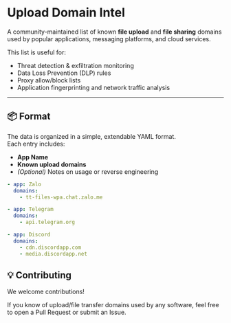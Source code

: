 # Upload Domain Intel

A community-maintained list of known **file upload** and **file sharing** domains used by popular applications, messaging platforms, and cloud services.

This list is useful for:

- Threat detection & exfiltration monitoring  
- Data Loss Prevention (DLP) rules  
- Proxy allow/block lists  
- Application fingerprinting and network traffic analysis  

---

## 📦 Format

The data is organized in a simple, extendable YAML format.  
Each entry includes:

- **App Name**  
- **Known upload domains**  
- *(Optional)* Notes on usage or reverse engineering

```yaml
- app: Zalo
  domains:
    - tt-files-wpa.chat.zalo.me

- app: Telegram
  domains:
    - api.telegram.org

- app: Discord
  domains:
    - cdn.discordapp.com
    - media.discordapp.net
```


## 💡 Contributing
We welcome contributions!

If you know of upload/file transfer domains used by any software, feel free to open a Pull Request or submit an Issue.

